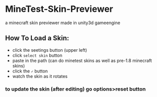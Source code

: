 # MineTest-Skin-Previewer
a minecraft skin previewer made in unity3d gameengine
## How To Load a Skin:
* click the seetings button (upper left)
* click `select skin` button
* paste in the path (can do minetest skins as well as pre-1.8 minecraft skins)
* click the `✓` button
* watch the skin as it rotates
### to update the skin (after editing) go options>reset button

